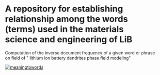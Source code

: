 # A repository for establishing relationship among the words (terms) used in the materials science and engineering of LiB


Computation of the inverse document frequency of a given word or phrase on field of " lithium ion battery dendrites phase field modeling"

[![meaningtowords](https://img.shields.io/badge/computeidfLiB-streamlit-red)](https://compute-termsignificance.streamlit.app/)
